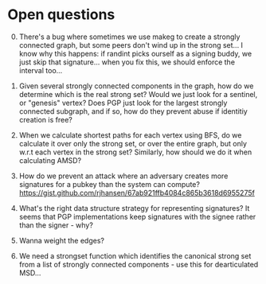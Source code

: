 # Open questions

0. There's a bug where sometimes we use makeg to create a strongly connected graph, but some peers don't wind up in the strong set... I know why this happens: if randint picks ourself as a signing buddy, we just skip that signature... when you fix this, we should enforce the interval too...

1. Given several strongly connected components in the graph, how do we determine which is the real strong set? Would we just look for a sentinel, or "genesis" vertex? Does PGP just look for the largest strongly connected subgraph, and if so, how do they prevent abuse if identitiy creation is free?

2. When we calculate shortest paths for each vertex using BFS, do we calculate it over only the strong set, or over the entire graph,
but only w.r.t each vertex in the strong set? Similarly, how should we do it when calculating AMSD?

3. How do we prevent an attack where an adversary creates more signatures for a pubkey than the system can compute?
https://gist.github.com/rjhansen/67ab921ffb4084c865b3618d6955275f

4. What's the right data structure strategy for representing signatures? It seems that PGP implementations keep signatures with the signee rather than the signer - why?

5. Wanna weight the edges? 

6. We need a strongset function which identifies the canonical strong set from a list of strongly connected components - use this for dearticulated MSD...
